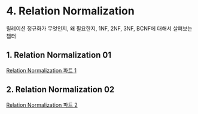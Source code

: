 # 4. Relation Normalization

릴레이션 정규화가 무엇인지, 왜 필요한지, 1NF, 2NF, 3NF, BCNF에 대해서 살펴보는 챕터

## 1. Relation Normalization 01

[Relation Normalization 파트 1](./01.%20Relation%20Normalization%2001/)

## 2. Relation Normalization 02

[Relation Normalization 파트 2](./02.%20Relation%20Normalization%2002/)
